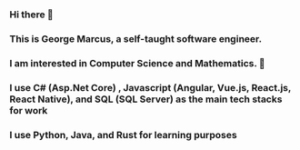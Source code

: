 ### Hi there 👋
### This is George Marcus, a self-taught software engineer.
### I am interested in Computer Science and Mathematics. 🌱 
### I use C# (Asp.Net Core) , Javascript (Angular, Vue.js, React.js, React Native), and SQL (SQL Server) as the main tech stacks for work
### I use Python, Java, and Rust for learning purposes
<!--
**george-marcus/george-marcus** is a ✨ _special_ ✨ repository because its `README.md` (this file) appears on your GitHub profile.

